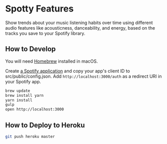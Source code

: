 # Spotty Features

Show trends about your music listening habits over time using different audio
features like acousticness, danceability, and energy, based on the tracks you
save to your Spotify library.

## How to Develop

You will need [Homebrew](http://brew.sh/) installed in macOS.

Create
[a Spotify application](https://developer.spotify.com/my-applications) and copy
your app's client ID to src/public/config.json. Add `http://localhost:3000/auth`
as a redirect URI in your Spotify app.

```bash
brew update
brew install yarn
yarn install
gulp
open http://localhost:3000
```

## How to Deploy to Heroku

```bash
git push heroku master
```
